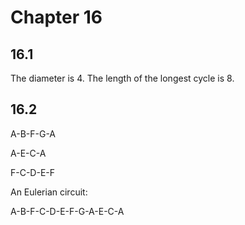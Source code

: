 # Chapter 16

## 16.1

The diameter is 4. The length of the longest cycle is 8.

## 16.2

A-B-F-G-A

A-E-C-A

F-C-D-E-F

An Eulerian circuit:

A-B-F-C-D-E-F-G-A-E-C-A
